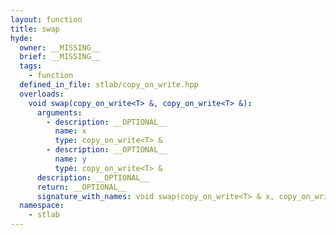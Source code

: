 ```yaml
---
layout: function
title: swap
hyde:
  owner: __MISSING__
  brief: __MISSING__
  tags:
    - function
  defined_in_file: stlab/copy_on_write.hpp
  overloads:
    void swap(copy_on_write<T> &, copy_on_write<T> &):
      arguments:
        - description: __OPTIONAL__
          name: x
          type: copy_on_write<T> &
        - description: __OPTIONAL__
          name: y
          type: copy_on_write<T> &
      description: __OPTIONAL__
      return: __OPTIONAL__
      signature_with_names: void swap(copy_on_write<T> & x, copy_on_write<T> & y)
  namespace:
    - stlab
---
```

